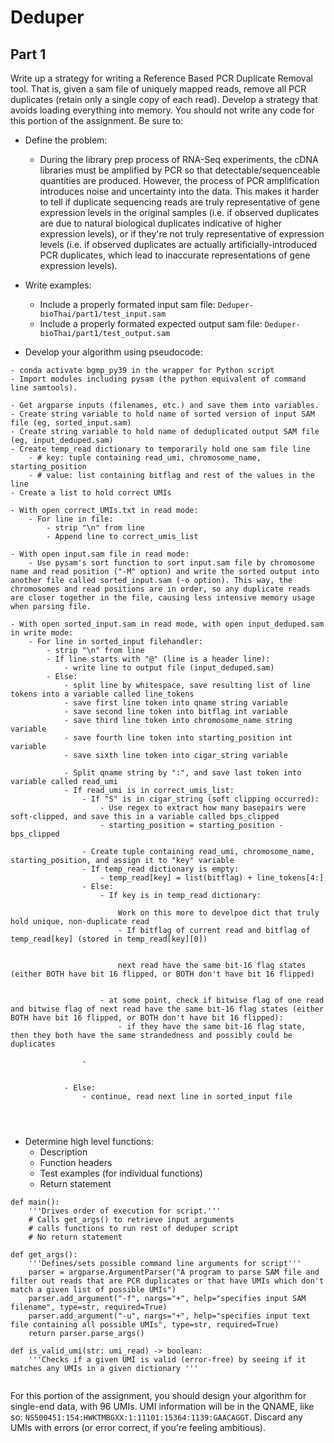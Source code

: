 # Deduper

## Part 1

Write up a strategy for writing a Reference Based PCR Duplicate Removal tool. That is, given a sam file of uniquely mapped reads, remove all PCR duplicates (retain only a single copy of each read). Develop a strategy that avoids loading everything into memory. You should not write any code for this portion of the assignment. Be sure to:

- Define the problem:
    - During the library prep process of RNA-Seq experiments, the cDNA libraries must be amplified by PCR so that detectable/sequenceable quantities are produced. However, the process of PCR amplification introduces noise and uncertainty into the data. This makes it harder to tell if duplicate sequencing reads are truly representative of gene expression levels in the original samples (i.e. if observed duplicates are due to natural biological duplicates indicative of higher expression levels), or if they're not truly representative of expression levels (i.e. if observed duplicates are  actually artificially-introduced PCR duplicates, which lead to inaccurate representations of gene expression levels).

- Write examples:
    - Include a properly formated input sam file: ```Deduper-bioThai/part1/test_input.sam```
    - Include a properly formated expected output sam file: ```Deduper-bioThai/part1/test_output.sam```

- Develop your algorithm using pseudocode:

```
- conda activate bgmp_py39 in the wrapper for Python script
- Import modules including pysam (the python equivalent of command line samtools).

- Get argparse inputs (filenames, etc.) and save them into variables.
- Create string variable to hold name of sorted version of input SAM file (eg, sorted_input.sam)
- Create string variable to hold name of deduplicated output SAM file (eg, input_deduped.sam)
- Create temp_read dictionary to temporarily hold one sam file line
    - # key: tuple containing read_umi, chromosome_name, starting_position
    - # value: list containing bitflag and rest of the values in the line
- Create a list to hold correct UMIs

- With open correct_UMIs.txt in read mode:
    - For line in file:
        - strip "\n" from line
        - Append line to correct_umis_list

- With open input.sam file in read mode:
    - Use pysam's sort function to sort input.sam file by chromosome name and read position ("-M" option) and write the sorted output into another file called sorted_input.sam (-o option). This way, the chromosomes and read positions are in order, so any duplicate reads are closer together in the file, causing less intensive memory usage when parsing file.

- With open sorted_input.sam in read mode, with open input_deduped.sam in write mode:
    - For line in sorted_input filehandler:
        - strip "\n" from line
        - If line starts with "@" (line is a header line):
            - write line to output file (input_deduped.sam)
        - Else:  
            - split line by whitespace, save resulting list of line tokens into a variable called line_tokens 
            - save first line token into qname string variable
            - save second line token into bitflag int variable
            - save third line token into chromosome_name string variable
            - save fourth line token into starting_position int variable
            - save sixth line token into cigar_string variable

            - Split qname string by ":", and save last token into variable called read_umi
            - If read_umi is in correct_umis_list:
                - If "S" is in cigar_string (soft clipping occurred):
                    - Use regex to extract how many basepairs were soft-clipped, and save this in a variable called bps_clipped
                    - starting_position = starting_position - bps_clipped
                
                - Create tuple containing read_umi, chromosome_name, starting_position, and assign it to "key" variable
                - If temp_read dictionary is empty:
                    - temp_read[key] = list(bitflag) + line_tokens[4:]
                - Else:
                    - If key is in temp_read dictionary:

                        Work on this more to develpoe dict that truly hold unique, non-duplicate read
                        - If bitflag of current read and bitflag of temp_read[key] (stored in temp_read[key][0])
                        
                        
                        next read have the same bit-16 flag states (either BOTH have bit 16 flipped, or BOTH don't have bit 16 flipped)

                
                    - at some point, check if bitwise flag of one read and bitwise flag of next read have the same bit-16 flag states (either BOTH have bit 16 flipped, or BOTH don't have bit 16 flipped):
                        - if they have the same bit-16 flag state, then they both have the same strandedness and possibly could be duplicates 
                
                - 
            

            - Else:
                - continue, read next line in sorted_input file
            

        
```


- Determine high level functions:
    - Description
    - Function headers
    - Test examples (for individual functions)
    - Return statement
    
```
def main():
    '''Drives order of execution for script.'''
    # Calls get_args() to retrieve input arguments
    # calls functions to run rest of deduper script
    # No return statement

def get_args():
    '''Defines/sets possible command line arguments for script'''
    parser = argparse.ArgumentParser("A program to parse SAM file and filter out reads that are PCR duplicates or that have UMIs which don't match a given list of possible UMIs")
    parser.add_argument("-f", nargs="+", help="specifies input SAM filename", type=str, required=True)
    parser.add_argument("-u", nargs="+", help="specifies input text file containing all possible UMIs", type=str, required=True)
    return parser.parse_args()

def is_valid_umi(str: umi_read) -> boolean:
    '''Checks if a given UMI is valid (error-free) by seeing if it matches any UMIs in a given dictionary '''


```

For this portion of the assignment, you should design your algorithm for single-end data, with 96 UMIs. UMI information will be in the QNAME, like so: ```NS500451:154:HWKTMBGXX:1:11101:15364:1139:GAACAGGT```. Discard any UMIs with errors (or error correct, if you're feeling ambitious).